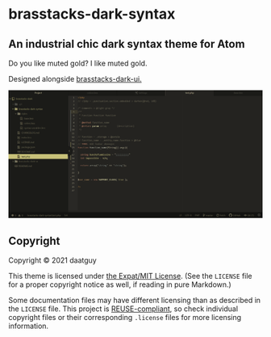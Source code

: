 <!-- SPDX-License-Identifier: MIT -->
<!-- Copyright (C) 2021 daatguy <https://github.com/daatguy> and nfitzen -->

# brasstacks-dark-syntax
## An industrial chic dark syntax theme for Atom

Do you like muted gold? I like muted gold.

Designed alongside [brasstacks-dark-ui.](https://github.com/daatguy/brasstacks-dark-ui)

![A screenshot of pure beauty](https://github.com/daatguy/brasstacks-dark-syntax/raw/master/screenshot.png)

## Copyright

Copyright &copy; 2021 daatguy

This theme is licensed under [the Expat/MIT License](LICENSE).
(See the `LICENSE` file for a proper copyright notice as well,
if reading in pure Markdown.)

Some documentation files may have different licensing than as described in the
`LICENSE` file. This project is [REUSE-compliant](https://reuse.software/),
so check individual copyright files or their corresponding `.license` files
for more licensing information.
